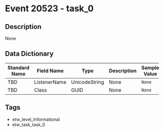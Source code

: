 # Event 20523 - task_0

## Description
None

## Data Dictionary
|Standard Name|Field Name|Type|Description|Sample Value|
|---|---|---|---|---|
|TBD|ListenerName|UnicodeString|None|`None`|
|TBD|Class|GUID|None|`None`|

## Tags
* etw_level_Informational
* etw_task_task_0